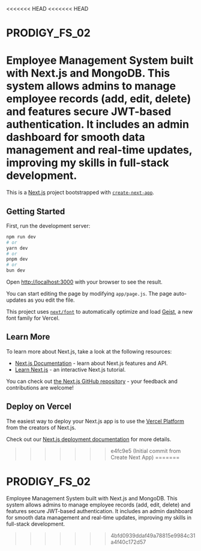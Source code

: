 <<<<<<< HEAD
<<<<<<< HEAD
# PRODIGY_FS_02
Employee Management System built with Next.js and MongoDB. This system allows admins to manage employee records (add, edit, delete) and features secure JWT-based authentication. It includes an admin dashboard for smooth data management and real-time updates, improving my skills in full-stack development.
=======
This is a [Next.js](https://nextjs.org) project bootstrapped with [`create-next-app`](https://nextjs.org/docs/app/api-reference/cli/create-next-app).

## Getting Started

First, run the development server:

```bash
npm run dev
# or
yarn dev
# or
pnpm dev
# or
bun dev
```

Open [http://localhost:3000](http://localhost:3000) with your browser to see the result.

You can start editing the page by modifying `app/page.js`. The page auto-updates as you edit the file.

This project uses [`next/font`](https://nextjs.org/docs/app/building-your-application/optimizing/fonts) to automatically optimize and load [Geist](https://vercel.com/font), a new font family for Vercel.

## Learn More

To learn more about Next.js, take a look at the following resources:

- [Next.js Documentation](https://nextjs.org/docs) - learn about Next.js features and API.
- [Learn Next.js](https://nextjs.org/learn) - an interactive Next.js tutorial.

You can check out [the Next.js GitHub repository](https://github.com/vercel/next.js) - your feedback and contributions are welcome!

## Deploy on Vercel

The easiest way to deploy your Next.js app is to use the [Vercel Platform](https://vercel.com/new?utm_medium=default-template&filter=next.js&utm_source=create-next-app&utm_campaign=create-next-app-readme) from the creators of Next.js.

Check out our [Next.js deployment documentation](https://nextjs.org/docs/app/building-your-application/deploying) for more details.
>>>>>>> e4fc9e5 (Initial commit from Create Next App)
=======
# PRODIGY_FS_02
Employee Management System built with Next.js and MongoDB. This system allows admins to manage employee records (add, edit, delete) and features secure JWT-based authentication. It includes an admin dashboard for smooth data management and real-time updates, improving my skills in full-stack development.
>>>>>>> 4bfd0939ddaf49a78815e9984c31a4f40c172d57
